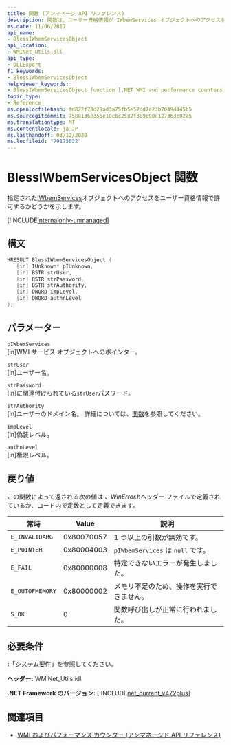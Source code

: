 ```yaml
---
title: 関数 (アンマネージ API リファレンス)
description: 関数は、ユーザー資格情報が IWbemServices オブジェクトへのアクセスを許可するかどうかを示します。
ms.date: 11/06/2017
api_name:
- BlessIWbemServicesObject
api_location:
- WMINet_Utils.dll
api_type:
- DLLExport
f1_keywords:
- BlessIWbemServicesObject
helpviewer_keywords:
- BlessIWbemServicesObject function [.NET WMI and performance counters]
topic_type:
- Reference
ms.openlocfilehash: fd822f78d29ad3a75fb5e57dd7c23b7049d445b5
ms.sourcegitcommit: 7588136e355e10cbc2582f389c90c127363c02a5
ms.translationtype: MT
ms.contentlocale: ja-JP
ms.lasthandoff: 03/12/2020
ms.locfileid: "79175032"
---
```

# <a name="blessiwbemservicesobject-function"></a>BlessIWbemServicesObject 関数
指定された[IWbemServices](/windows/desktop/api/wbemcli/nn-wbemcli-iwbemservices)オブジェクトへのアクセスをユーザー資格情報で許可するかどうかを示します。

[!INCLUDE[internalonly-unmanaged](../../../../includes/internalonly-unmanaged.md)]

## <a name="syntax"></a>構文

```cpp
HRESULT BlessIWbemServicesObject (
   [in] IUnknown* pIUnknown,
   [in] BSTR strUser,
   [in] BSTR strPassword,
   [in] BSTR strAuthority,
   [in] DWORD impLevel,
   [in] DWORD authnLevel
);
```

## <a name="parameters"></a>パラメーター

`pIWbemServices`\
[in]WMI サービス オブジェクトへのポインター。

`strUser`\
[in]ユーザー名。

`strPassword`\
[in]に関連付けられている`strUser`パスワード。

`strAuthority`\
[in]ユーザーのドメイン名。 詳細については、[関数](connectserverwmi.md)を参照してください。

`impLevel`\
[in]偽装レベル。

`authnLevel`\
[in]権限レベル。

## <a name="return-value"></a>戻り値

この関数によって返される次の値は *、WinError.h*ヘッダー ファイルで定義されているか、コード内で定数として定義できます。

|常時  |Value  |説明  |
|---------|---------|---------|
| `E_INVALIDARG` | 0x80070057 | 1 つ以上の引数が無効です。 |
| `E_POINTER` | 0x80004003 | `pIWbemServices` は `null` です。 |
| `E_FAIL` | 0x80000008 | 特定できないエラーが発生しました。 |
| `E_OUTOFMEMORY` | 0x80000002 | メモリ不足のため、操作を実行できません。 |
| `S_OK` | 0 | 関数呼び出しが正常に行われました。 |

## <a name="requirements"></a>必要条件

 **:**「[システム要件](../../get-started/system-requirements.md)」を参照してください。

 **ヘッダー:** WMINet_Utils.idl

 **.NET Framework のバージョン:** [!INCLUDE[net_current_v472plus](../../../../includes/net-current-v472plus.md)]

## <a name="see-also"></a>関連項目

- [WMI およびパフォーマンス カウンター (アンマネージド API リファレンス)](index.md)
